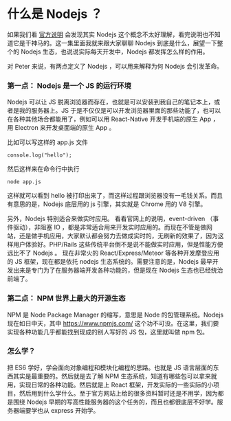 # 什么是 Nodejs ？


<!-- https://www.youtube.com/watch?v=-u-j7uqU7sI&list=PL6gx4Cwl9DGBMdkKFn3HasZnnAqVjzHn_  -->

如果我们看 [官方说明](http://nodejs.cn/) 会发现其实 Nodejs 这个概念不太好理解，看完说明也不知道它是干神马的。这一集里面我就来跟大家聊聊 Nodejs 到底是什么，展望一下整个的 Nodejs 生态，也说说实际每天开发中，Nodejs 都发挥怎么样的作用。


对 Peter 来说，有两点定义了 Nodejs ，可以用来解释为何 Nodejs 会引发革命。

### 第一点： Nodejs 是一个 JS 的运行环境

Nodejs 可以让 JS 脱离浏览器而存在，也就是可以安装到我自己的笔记本上，或者是我的服务器上。JS 于是不仅仅是可以开发浏览器里面的那些功能了，也可以在各种其他场合都能用了，例如可以用 React-Native 开发手机端的原生 App ，用 Electron 来开发桌面端的原生 App 。

比如可以写这样的 app.js 文件

```
console.log("hello");
```

然后这样来在命令行中执行

```
node app.js
```

这样就可以看到 hello 被打印出来了，而这样过程跟浏览器没有一毛钱关系。而且有意思的是，Nodejs 底层用的 js 引擎，其实就是 Chrome 用的 V8 引擎。

另外，Nodejs 特别适合来做实时应用。 看看官网上的说明，event-driven （事件驱动），非阻塞 IO ，都是非常适合用来开发实时应用的。而现在不管是做网站，还是做手机应用，大家默认都会努力去做成实时的，无刷新的效果了，因为这样用户体验好。PHP/Rails 这些传统平台倒不是说不能做实时应用，但是性能方便远比不了 Nodejs 。 现在非常火的 React/Express/Meteor 等各种开发摩登应用的 JS 框架，现在都是依托 nodejs 生态系统的。需要注意的是，Nodejs 最早开发出来是专门为了在服务器端开发各种功能的，但是现在 Nodejs 生态也已经统治前端了。

### 第二点： NPM 世界上最大的开源生态

NPM 是 Node Package Manager 的缩写，意思是 Node 的包管理系统。Nodejs 现在如日中天，其中 <https://www.npmjs.com/> 这个功不可没。在这里，我们要实现各种功能几乎都能找到现成的别人写好的 JS 包，这里就叫做 npm 包。

### 怎么学？

把 ES6 学好，学会面向对象编程和模块化编程的思路。也就是 JS 语言层面的东西其实是最重要的。然后就是去了解 NPM 生态系统，知道有哪些包可以拿来就用，实现日常的各种功能。然后就是上 React 框架，开发实际的一些实际的小项目，然后用到什么学什么。至于官方网站上给的很多资料暂时还是不用学，因为都是围绕 Nodejs 早期的写高性能服务器的这个任务的，而且也都很底层不好学。服务器端要学也从 express 开始学。

